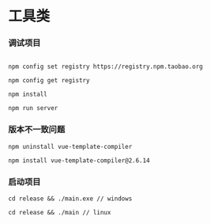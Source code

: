 # 工具类

### 调试项目

```

npm config set registry https://registry.npm.taobao.org

npm config get registry

npm install

npm run server

```

### 版本不一致问题

```
npm uninstall vue-template-compiler

npm install vue-template-compiler@2.6.14
```

### 启动项目

```
cd release && ./main.exe // windows

cd release && ./main // linux
```

